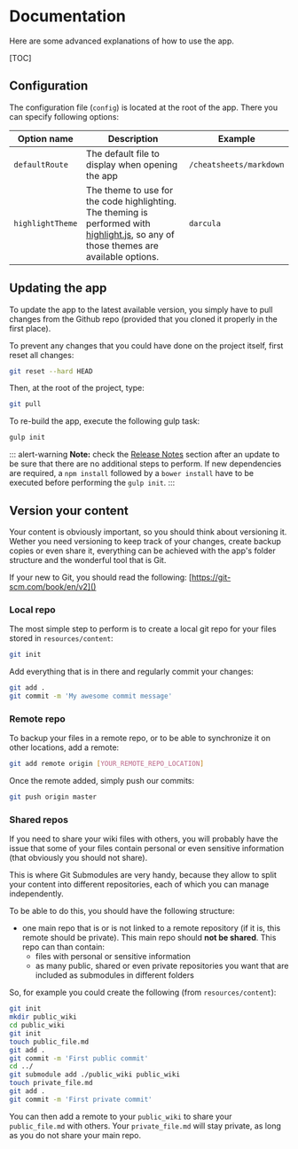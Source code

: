 Documentation
=============

Here are some advanced explanations of how to use the app.

[TOC]

## Configuration

The configuration file (`config`) is located at the root of the app. There you can specify following options:

| Option name | Description | Example |
|--|--|--|
| `defaultRoute`   | The default file to display when opening the app | `/cheatsheets/markdown` |
| `highlightTheme` | The theme to use for the code highlighting. The theming is performed with [highlight.js](https://highlightjs.org/static/demo/), so any of those themes are available options. | `darcula` |

## Updating the app

To update the app to the latest available version, you simply have to pull changes from the Github repo (provided that you cloned it properly in the first place).

To prevent any changes that you could have done on the project itself, first reset all changes:
```sh
git reset --hard HEAD
```

Then, at the root of the project, type:
```sh
git pull
```

To re-build the app, execute the following gulp task:
```sh
gulp init
```

::: alert-warning
**Note:** check the [Release Notes](#!/about/release-notes) section after an update to be sure that there are no additional steps to perform. If new dependencies are required, a `npm install` followed by a `bower install` have to be executed before performing the `gulp init`.
:::

## Version your content

Your content is obviously important, so you should think about versioning it. Wether you need versioning to keep track of your changes, create backup copies or even share it, everything can be achieved with the app's folder structure and the wonderful tool that is Git.

If your new to Git, you should read the following: [https://git-scm.com/book/en/v2]()

### Local repo

The most simple step to perform is to create a local git repo for your files stored in `resources/content`:
```sh
git init
```

Add everything that is in there and regularly commit your changes:
```sh
git add .
git commit -m 'My awesome commit message'
```

### Remote repo

To backup your files in a remote repo, or to be able to synchronize it on other locations, add a remote:
```sh
git add remote origin [YOUR_REMOTE_REPO_LOCATION]
```

Once the remote added, simply push our commits:
```sh
git push origin master
```

### Shared repos

If you need to share your wiki files with others, you will probably have the issue that some of your files contain personal or even sensitive information (that obviously you should not share).

This is where Git Submodules are very handy, because they allow to split your content into different repositories, each of which you can manage independently.

To be able to do this, you should have the following structure:

- one main repo that is or is not linked to a remote repository (if it is, this remote should be private). This main repo should **not be shared**. This repo can than contain:
  - files with personal or sensitive information
  - as many public, shared or even private repositories you want that are included as submodules in different folders

So, for example you could create the following (from `resources/content`):
```sh
git init
mkdir public_wiki
cd public_wiki
git init
touch public_file.md
git add .
git commit -m 'First public commit'
cd ../
git submodule add ./public_wiki public_wiki
touch private_file.md
git add .
git commit -m 'First private commit'
```

You can then add a remote to your `public_wiki` to share your `public_file.md` with others.
Your `private_file.md` will stay private, as long as you do not share your main repo.
